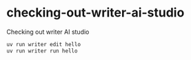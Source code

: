 # checking-out-writer-ai-studio
Checking out writer AI studio

```bash
uv run writer edit hello
uv run writer run hello
```

